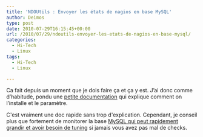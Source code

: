 ```yaml
---
title: 'NDOUtils : Envoyer les états de nagios en base MySQL'
author: Deimos
type: post
date: 2010-07-29T16:15:45+00:00
url: /2010/07/29/ndoutils-envoyer-les-etats-de-nagios-en-base-mysql/
categories:
  - Hi-Tech
  - Linux
tags:
  - Hi-Tech
  - Linux

---
```


Ca fait depuis un moment que je dois faire ça et ça y est. J’ai donc comme d’habitude, pondu une [petite documentation][1] qui explique comment on l’installe et le paramètre.

C'est vraiment une doc rapide sans trop d'explication. Cependant, je conseil plus que fortement de monitorer la base [MySQL qui peut rapidement grandir et avoir besoin de tuning][2] si jamais vous avez pas mal de checks.

 [1]: http://wiki.deimos.fr/NDOUtils_:_Envoyer_les_%C3%A9tats_en_base_de_donn%C3%A9e
 [2]: http://wiki.deimos.fr/MysqlTuner_:_Optimiser_votre_serveur_MySQL
